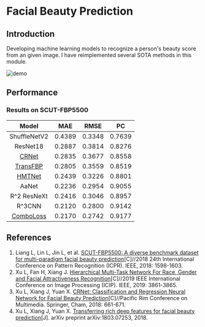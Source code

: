 # Facial Beauty Prediction

## Introduction
Developing machine learning models to recognize a person's beauty score from an given image. I have reimplemented several SOTA methods in this module.

![demo](https://github.com/lucasxlu/HMTNet/blob/master/TikTok.gif)

## Performance
### Results on SCUT-FBP5500
| Model | MAE | RMSE | PC |
| :---: | :---: | :---: | :---: |
| ShuffleNetV2 | 0.4389 | 0.3348 | 0.7639 |
| ResNet18 | 0.2887 | 0.3814 | 0.8276 |
| [CRNet](https://github.com/lucasxlu/CRNet) | 0.2835 | 0.3677 | 0.8558 |
| [TransFBP](https://github.com/lucasxlu/TransFBP) | 0.2805 | 0.3559 | 0.8519 |
| [HMTNet](https://github.com/lucasxlu/HMTNet) | 0.2439	| 0.3226 | 0.8801 |
| AaNet | 0.2236 | 0.2954 | 0.9055 |
| R^2 ResNeXt | 0.2416 | 0.3046 | 0.8957 |
| R^3CNN | 0.2120 | 0.2800 | 0.9142 |
| [ComboLoss](https://github.com/lucasxlu/ComboLoss) | 0.2170 | 0.2742 | 0.9177 |


## References
1. Liang L, Lin L, Jin L, et al. [SCUT-FBP5500: A diverse benchmark dataset for multi-paradigm facial beauty prediction](https://arxiv.org/pdf/1801.06345.pdf)[C]//2018 24th International Conference on Pattern Recognition (ICPR). IEEE, 2018: 1598-1603.
2. Xu L, Fan H, Xiang J. [Hierarchical Multi-Task Network For Race, Gender and Facial Attractiveness Recognition](https://ieeexplore.ieee.org/abstract/document/8803614/)[C]//2019 IEEE International Conference on Image Processing (ICIP). IEEE, 2019: 3861-3865.
3. Xu L, Xiang J, Yuan X. [CRNet: Classification and Regression Neural Network for Facial Beauty Prediction](https://link.springer.com/chapter/10.1007/978-3-030-00764-5_61)[C]//Pacific Rim Conference on Multimedia. Springer, Cham, 2018: 661-671.
4. Xu L, Xiang J, Yuan X. [Transferring rich deep features for facial beauty prediction](https://arxiv.org/pdf/1803.07253.pdf)[J]. arXiv preprint arXiv:1803.07253, 2018.
